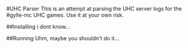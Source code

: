 #UHC Parser
This is an attempt at parsing the UHC server logs for the #gylle-mc UHC games.
Use it at your own risk.

##Installing
i dont know...

##Running
Uhm, maybe you shouldn't do it...
